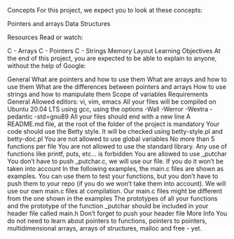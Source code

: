 Concepts
For this project, we expect you to look at these concepts:

Pointers and arrays
Data Structures

Resources
Read or watch:

C - Arrays
C - Pointers
C - Strings
Memory Layout
Learning Objectives
At the end of this project, you are expected to be able to explain to anyone, without the help of Google:

General
What are pointers and how to use them
What are arrays and how to use them
What are the differences between pointers and arrays
How to use strings and how to manipulate them
Scope of variables
Requirements
General
Allowed editors: vi, vim, emacs
All your files will be compiled on Ubuntu 20.04 LTS using gcc, using the options -Wall -Werror -Wextra -pedantic -std=gnu89
All your files should end with a new line
A README.md file, at the root of the folder of the project is mandatory
Your code should use the Betty style. It will be checked using betty-style.pl and betty-doc.pl
You are not allowed to use global variables
No more than 5 functions per file
You are not allowed to use the standard library. Any use of functions like printf, puts, etc… is forbidden
You are allowed to use _putchar
You don’t have to push _putchar.c, we will use our file. If you do it won’t be taken into account
In the following examples, the main.c files are shown as examples. You can use them to test your functions, but you don’t have to push them to your repo (if you do we won’t take them into account). We will use our own main.c files at compilation. Our main.c files might be different from the one shown in the examples
The prototypes of all your functions and the prototype of the function _putchar should be included in your header file called main.h
Don’t forget to push your header file
More Info
You do not need to learn about pointers to functions, pointers to pointers, multidimensional arrays, arrays of structures, malloc and free - yet.
